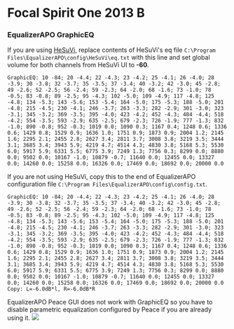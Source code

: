 # Focal Spirit One 2013 B
### EqualizerAPO GraphicEQ
If you are using [HeSuVi](https://sourceforge.net/projects/hesuvi/), replace contents of HeSuVi's eq file `C:\Program Files\EqualizerAPO\config\HeSuVi\eq.txt` with this line and set global volume for both channels from HeSuVi UI to **-60**.
```
GraphicEQ: 10 -84; 20 -4.4; 22 -4.3; 23 -4.2; 25 -4.1; 26 -4.0; 28 -3.9; 30 -3.8; 32 -3.7; 35 -3.5; 37 -3.4; 40 -3.2; 42 -3.0; 45 -2.8; 49 -2.6; 52 -2.5; 56 -2.4; 59 -2.3; 64 -2.0; 68 -1.6; 73 -1.0; 78 -0.5; 83 -0.8; 89 -2.5; 95 -4.3; 102 -5.0; 109 -4.9; 117 -4.8; 125 -4.8; 134 -5.3; 143 -5.6; 153 -5.4; 164 -5.0; 175 -5.3; 188 -5.0; 201 -4.8; 215 -4.5; 230 -4.1; 246 -3.7; 263 -3.3; 282 -2.9; 301 -3.0; 323 -3.1; 345 -3.2; 369 -3.5; 395 -4.0; 423 -4.2; 452 -4.3; 484 -4.4; 518 -4.2; 554 -3.5; 593 -2.9; 635 -2.5; 679 -2.3; 726 -1.9; 777 -1.3; 832 -1.0; 890 -0.8; 952 -0.3; 1019 0.0; 1090 0.3; 1167 0.4; 1248 0.6; 1336 0.6; 1429 0.8; 1529 0.9; 1636 1.0; 1751 0.9; 1873 0.9; 2004 1.2; 2145 1.6; 2295 2.1; 2455 2.8; 2627 3.4; 2811 3.7; 3008 3.8; 3219 3.5; 3444 3.1; 3685 3.4; 3943 5.9; 4219 4.7; 4514 4.3; 4830 3.8; 5168 5.3; 5530 6.0; 5917 5.9; 6331 5.5; 6775 3.9; 7249 1.3; 7756 0.3; 8299 0.0; 8880 0.0; 9502 0.0; 10167 -1.0; 10879 -0.7; 11640 0.0; 12455 0.0; 13327 0.0; 14260 0.0; 15258 0.0; 16326 0.0; 17469 0.0; 18692 0.0; 20000 0.0
```
If you are not using HeSuVi, copy this to the end of EqualizerAPO configuration file `C:\Program Files\EqualizerAPO\config\config.txt`.
```
GraphicEQ: 10 -84; 20 -4.4; 22 -4.3; 23 -4.2; 25 -4.1; 26 -4.0; 28 -3.9; 30 -3.8; 32 -3.7; 35 -3.5; 37 -3.4; 40 -3.2; 42 -3.0; 45 -2.8; 49 -2.6; 52 -2.5; 56 -2.4; 59 -2.3; 64 -2.0; 68 -1.6; 73 -1.0; 78 -0.5; 83 -0.8; 89 -2.5; 95 -4.3; 102 -5.0; 109 -4.9; 117 -4.8; 125 -4.8; 134 -5.3; 143 -5.6; 153 -5.4; 164 -5.0; 175 -5.3; 188 -5.0; 201 -4.8; 215 -4.5; 230 -4.1; 246 -3.7; 263 -3.3; 282 -2.9; 301 -3.0; 323 -3.1; 345 -3.2; 369 -3.5; 395 -4.0; 423 -4.2; 452 -4.3; 484 -4.4; 518 -4.2; 554 -3.5; 593 -2.9; 635 -2.5; 679 -2.3; 726 -1.9; 777 -1.3; 832 -1.0; 890 -0.8; 952 -0.3; 1019 0.0; 1090 0.3; 1167 0.4; 1248 0.6; 1336 0.6; 1429 0.8; 1529 0.9; 1636 1.0; 1751 0.9; 1873 0.9; 2004 1.2; 2145 1.6; 2295 2.1; 2455 2.8; 2627 3.4; 2811 3.7; 3008 3.8; 3219 3.5; 3444 3.1; 3685 3.4; 3943 5.9; 4219 4.7; 4514 4.3; 4830 3.8; 5168 5.3; 5530 6.0; 5917 5.9; 6331 5.5; 6775 3.9; 7249 1.3; 7756 0.3; 8299 0.0; 8880 0.0; 9502 0.0; 10167 -1.0; 10879 -0.7; 11640 0.0; 12455 0.0; 13327 0.0; 14260 0.0; 15258 0.0; 16326 0.0; 17469 0.0; 18692 0.0; 20000 0.0
Copy: L=-6.0dB*l, R=-6.0dB*R
```
EqualizerAPO Peace GUI does not work with GraphicEQ so you have to disable parametric equalization configured by Peace if you are already using it.
![](https://raw.githubusercontent.com/jaakkopasanen/AutoEq/master/results/Innerfidelity%202017/innerfidelity/onear/Focal%20Spirit%20One%202013%20B/Focal%20Spirit%20One%202013%20B.png)
